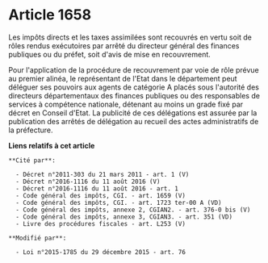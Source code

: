# Article 1658

Les impôts directs et les taxes assimilées sont recouvrés en vertu soit de rôles rendus exécutoires par arrêté du directeur
général des finances publiques ou du préfet, soit d'avis de mise en recouvrement.  

Pour l'application de la procédure de recouvrement par voie de rôle prévue au premier alinéa, le représentant de l'Etat dans
le département peut déléguer ses pouvoirs aux agents de catégorie A placés sous l'autorité des directeurs départementaux des
finances publiques ou des responsables de services à compétence nationale, détenant au moins un grade fixé par décret en
Conseil d'Etat. La publicité de ces délégations est assurée par la publication des arrêtés de délégation au recueil des actes
administratifs de la préfecture.

**Liens relatifs à cet article**

	**Cité par**:

	  - Décret n°2011-303 du 21 mars 2011 - art. 1 (V)
	  - Décret n°2016-1116 du 11 août 2016 (V)
	  - Décret n°2016-1116 du 11 août 2016 - art. 1
	  - Code général des impôts, CGI. - art. 1659 (V)
	  - Code général des impôts, CGI. - art. 1723 ter-00 A (VD)
	  - Code général des impôts, annexe 2, CGIAN2. - art. 376-0 bis (V)
	  - Code général des impôts, annexe 3, CGIAN3. - art. 351 (VD)
	  - Livre des procédures fiscales - art. L253 (V)

	**Modifié par**:

	  - Loi n°2015-1785 du 29 décembre 2015 - art. 76
